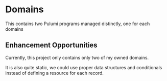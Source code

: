 # Domains

This contains two Pulumi programs managed distinctly, one for each domains

## Enhancement Opportunities

Currently, this project only contains only two of my owned domains. 

It is also quite static, we could use proper data structures and conditionals instead of defining a resource for each record.
